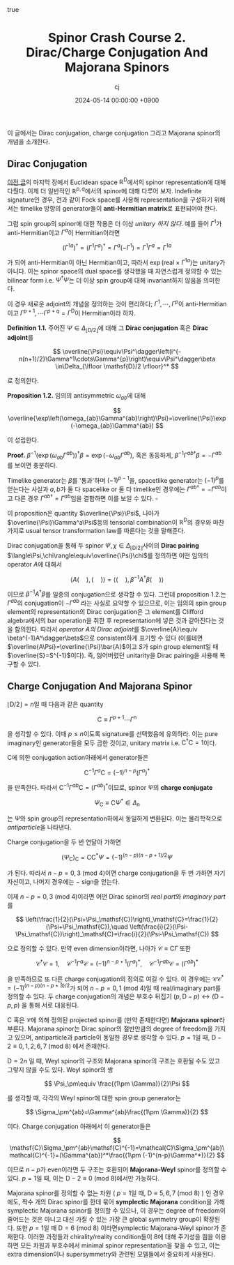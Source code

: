 ﻿---
title: Spinor Crash Course 2. Dirac/Charge Conjugation And Majorana Spinors
author: cj
date: 2024-05-14 00:00:00 +0900
categories: [quantum geometry, spin geometry]
tags: 
pin: true
math: true
mermaid: false
---

이 글에서는 Dirac conjugation, charge conjugation 그리고 Majorana spinor의 개념을 소개한다.

## Dirac Conjugation

[이전 글](https://starshard04.github.io/posts/SPINOR1/)의 마지막 장에서 Euclidean space $\mathbb{R}^\mathsf{D}$에서의 spinor representation에 대해 다뤘다. 이제 더 일반적인 $\mathbb{R}^{p,q}$에서의 spinor에 대해 다루어 보자. Indefinite signature인 경우, 전과 같이 Fock space를 사용해 representation을 구성하기 위해서는 timelike 방향의 generator들이 **anti-Hermitian matrix**로 표현되어야 한다.

그럼 spin group의 spinor에 대한 작용은 더 이상 *unitary 하지 않다*. 예를 들어 $\Gamma^1$가 anti-Hermitian이고 $\Gamma^{a}$이 Hermitian이라면

$$
(\Gamma^{1a})^\dagger=(\Gamma^1\Gamma^a)^\dagger=\Gamma^a(-\Gamma^1)=\Gamma^1\Gamma^a=\Gamma^{1a}
$$

가 되어 anti-Hermitian이 아닌 Hermitian이고, 따라서 $\exp(\mathrm{real}\times \Gamma^{1a})$는 unitary가 아니다. 이는 spinor space의 dual space를 생각했을 때 자연스럽게 정의할 수 있는 bilinear form i.e. $\Psi^\dagger\Psi$는 더 이상 spin group에 대해 invariant하지 않음을 의미한다.

이 경우 새로운 adjoint의 개념을 정의하는 것이 편리하다; $\Gamma^1,\cdots,\Gamma^{p}$이 anti-Hermitian이고 $\Gamma^{p+1},\cdots\Gamma^{p+q}=\Gamma^{\mathsf{D}}$이 Hermitian이라 하자. 

**Definition 1.1.** 주어진 $\Psi\in\Delta_{\lfloor \mathsf{D}/2 \rfloor}$에 대해 그 **Dirac conjugation** 혹은 **Dirac adjoint**를

$$
\overline{\Psi}\equiv\Psi^\dagger\left(i^{-n(n+1)/2}\Gamma^1\cdots\Gamma^{p}\right)\equiv\Psi^\dagger\beta \in\Delta_{\lfloor \mathsf{D}/2 \rfloor}^*
$$

로 정의한다.

**Proposition 1.2.** 임의의 antisymmetric $\omega_{ab}$에 대해

$$
\overline{\exp\left(\omega_{ab}\Gamma^{ab}\right)\Psi}=\overline{\Psi}\exp(-\omega_{ab}\Gamma^{ab})
$$

이 성립한다.

**Proof.** $\beta^{-1}(\exp(\omega_{ab}\Gamma^{ab}))^\dagger\beta=\exp(-\omega_{ab}\Gamma^{ab})$, 혹은 동등하게, $\beta^{-1}\Gamma^{ab\dagger}\beta=-\Gamma^{ab}$를 보이면 충분하다.

Timelike generator는 $\beta$를 '통과'하며 $(-1)^{p-1}$을, spacetlike generator는 $(-1)^p$를 얻는다는 사실과 $a,b$가 둘 다 spacelike or 둘 다 timelike인 경우에는 $\Gamma^{ab\dagger}=-\Gamma^{ab}$이고 다른 경우 $\Gamma^{ab\dagger}=\Gamma^{ab}$임을 결합하면 이를 보일 수 있다. $\square$


이 proposition은 quantity $\overline{\Psi}\Psi$, 나아가 $\overline{\Psi}\Gamma^a\Psi$등의 tensorial combination이 $\mathbb{R}^\mathsf{D}$의 경우와 마찬가지로 usual tensor transformation law를 따른다는 것을 말해준다. 

Dirac conjugation을 통해 두 spinor $\Psi,\chi\in\Delta_{\lfloor \mathsf{D}/2 \rfloor}$사이의 **Dirac pairing** $\langle\Psi,\chi\rangle\equiv\overline{\Psi}\chi$를 정의하면 어떤 임의의 operator $A$에 대해서 

$$
\langle A(\quad),(\quad)\rangle=\langle(\quad),\beta^{-1}A^\dagger\beta(\quad)\rangle
$$

이므로 $\beta^{-1}A^\dagger\beta$를 일종의 conjugation으로 생각할 수 있다. 그런데 proposition 1.2.는 $\Gamma^{ab}$의 conjugation이 $-\Gamma^{ab}$ 라는 사실로 요약할 수 있으므로, 이는 임의의 spin group element의 representation의 Dirac conjugation은 그 element를 Clifford algebra에서의 bar operation을 취한 후 representation에 넣은 것과 같아진다는 것을 함의한다. 따라서 *operator $A$의 Dirac adjoint*를 $\overline{A}\equiv \beta^{-1}A^\dagger\beta$으로 consistent하게 표기할 수 있다 (이를테면 $\overline{A\Psi}=\overline{\Psi}\bar{A}$이고 $S$가 spin group element일 때 $\overline{S}=S^{-1}$이다). 즉, 잃어버렸던 unitarity을 Dirac pairing을 사용해 복구할 수 있다.

## Charge Conjugation And Majorana Spinor

$\lfloor \mathsf{D}/2 \rfloor=n$일 때 다음과 같은 quantity

$$
\mathsf{C}\equiv\Gamma^{p+1}\cdots\Gamma^n
$$

을 생각할 수 있다. 이때 $p\le n$이도록 signature를 선택했음에 유의하라. 이는 pure imaginary인 generator들을 모두 곱한 것이고, unitary matrix i.e. $\mathsf{C}^\dagger\mathsf{C}=1$이다.

$\mathsf{C}$에 의한 conjugation action아래에서 generator들은

$$
\mathsf{C}^{-1}\Gamma^a\mathsf{C}=(-1)^{n-p}(\Gamma^a)^*
$$

을 만족한다. 따라서 $\mathsf{C}^{-1}\Gamma^{ab}\mathsf{C}=(\Gamma^{ab})^*$이므로, spinor $\Psi$의 **charge conjugate**

$$
\Psi_\mathsf{C}\equiv\mathsf{C}\Psi^*\in\Delta_n
$$

는 $\Psi$와 spin group의 representation하에서 동일하게 변환된다. 이는 물리학적으로 *antiparticle*을 나타낸다.

Charge conjugation을 두 번 연달아 가하면 

$$
(\Psi_\mathsf{C})_\mathsf{C}=\mathsf{C}\mathsf{C}^*\Psi=(-1)^{(n-p)(n-p+1)/2}\Psi
$$

가 된다. 따라서 $n-p=0,3\ (\mathrm{mod}\ 4)$이면 charge conjugation을 두 번 가하면 자기 자신이고, 나머지 경우에는 $-$ sign을 얻는다. 

이제 $n-p=0,3\ (\mathrm{mod}\ 4)$이라면 어떤 Dirac spinor의 *real part*와 *imaginary part*를

$$
\left(\frac{1}{2}(\Psi+\Psi_\mathsf{C})\right)_\mathsf{C}=\frac{1}{2}(\Psi+\Psi_\mathsf{C}),\quad \left(\frac{i}{2}(\Psi-\Psi_\mathsf{C})\right)_\mathsf{C}=\frac{i}{2}(\Psi-\Psi_\mathsf{C})
$$

으로 정의할 수 있다.  만약 even dimension이라면, 나아가 $\mathcal{C}\equiv \mathsf{C}\Gamma$ 또한

$$
\mathcal{C}^\dagger\mathcal{C}=1,\quad \mathcal{C}^{-1}\Gamma^a\mathcal{C}=(-1)^{n-p+1}(\Gamma^a)^*,\quad \mathcal{C}^{-1}\Gamma^{ab}\mathcal{C}=(\Gamma^{ab})^*
$$

을 만족하므로 또 다른 charge conjugation의 정의로 여길 수 있다. 이 경우에는 $\mathcal{C}\mathcal{C}^*=(-1)^{(n-p)(n-p+3)/2}$가 되어 $n-p=0,1\ (\mathrm{mod}\ 4)$일 때 real/imaginary part를 정의할 수 있다. 두 charge conjugation의 개념은 부호수 뒤집기 $(p,\mathsf{D}-p)\leftrightarrow (\mathsf{D}-p,p)$ 을 통해 서로 대응된다.

$\mathsf{C}$ 혹은 $\mathcal{C}$에 의해 정의된 projected spinor를 (만약 존재한다면) **Majorana spinor**라 부른다. Majorana spinor는 Dirac spinor의 절반만큼의 degree of freedom을 가지고 있으며, antiparticle과 particle이 동일한 경우로 생각할 수 있다. $p=1$일 때, $\mathsf{D}-2\equiv 0,1,2,6,7\ \mathrm{(mod\ 8)}$ 에서 존재한다.

$\mathsf{D}=2n$ 일 때, Weyl spinor의 구조와 Majorana spinor의 구조는 호환될 수도 있고 그렇지 않을 수도 있다. Weyl spinor의 쌍

$$
\Psi_\pm\equiv \frac{(1\pm \Gamma)}{2}\Psi
$$

를 생각할 때, 각각의 Weyl spinor에 대한 spin group generator는

$$
\Sigma_\pm^{ab}=\Gamma^{ab}\frac{(1\pm \Gamma)}{2}
$$

이다. Charge conjugation 아래에서 이 generator들은

$$
\mathsf{C}\Sigma_\pm^{ab}\mathsf{C}^{-1}=\mathcal{C}\Sigma_\pm^{ab}\mathcal{C}^{-1}=(\Gamma^{ab})^*\frac{(1\pm (-1)^{n-p}\Gamma^*)}{2}
$$

이므로 $n-p$가 even이라면 두 구조는 호환되어 **Majorana-Weyl** spinor를 정의할 수 있다. $p=1$일 때, 이는 $\mathsf{D}-2\equiv 0\ \mathrm{(mod\ 8)}$에서만 가능하다.

Majorana spinor를 정의할 수 없는 차원 ( $p=1$일 때, $\mathsf{D}\equiv 5, 6, 7\ \mathrm{(mod\ 8)}$ ) 인 경우에도, 짝수 개의 Dirac spinor를 한데 묶어 **symplectic Majorana** condition을 가해 symplectic Majorana spinor를 정의할 수 있으나, 이 경우는 degree of freedom이 줄어드는 것은 아니고 대신 가질 수 있는 가장 큰 global symmetry group이 확장된다. 또한 $p=1$일 때 $\mathsf{D}=6\ \mathrm{(mod\ 8)}$ 이라면symplectic Majorana-Weyl spinor가 존재한다. 이러한 과정들과 chirality/reality condition들이 $8$에 대해 주기성을 띔을 이용하면 모든 차원과 부호수에서 minimal spinor representation을 찾을 수 있고, 이는 extra dimension이나 supersymmetry와 관련된 모델들에서 중요하게 사용된다.
